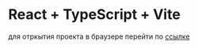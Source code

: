 # React + TypeScript + Vite
для отркытия проекта в браузере перейти по [ссылке](https://infinite-test-brown.vercel.app/)
